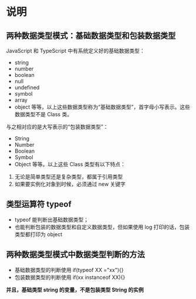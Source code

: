 # 说明

## 两种数据类型模式：基础数据类型和包装数据类型

JavaScript 和 TypeScript 中有系统定义好的基础数据类型：

* string
* number
* boolean
* null
* undefined
* symbol
* array
* object
  等等，以上这些数据类型称为“基础数据类型”，首字母小写表示。这些数据类型不是 Class 类。

与之相对应的是大写表示的“包装数据类型”：

* String
* Number
* Boolean
* Symbol
* Object
  等等。以上这些 Class 类型有以下特点：

1. 无论是简单类型还是复杂类型，都属于引用类型
2. 如果要实例化对象到时候，必须通过 new 关键字

## 类型运算符 typeof

* typeof 能判断出基础数据类型；
* 也能判断包装的数据类型和自定义数据类型，但如果使用 log 打印的话，包装类型都打印为 object

## 两种数据类型模式中数据类型判断的方法

* 基础数据类型的判断使用 if(typeof XX ="xx"){}
* 包装数据类型的判断使用 if(xx instanceof XX){}

**并且，基础类型 string 的变量，不是包装类型 String 的实例**
